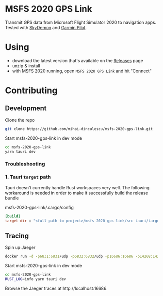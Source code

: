 # MSFS 2020 GPS Link

Transmit GPS data from Microsoft Flight Simulator 2020 to navigation apps.\
Tested with [SkyDemon](https://www.skydemon.aero) and [Garmin Pilot](https://buy.garmin.com/en-US/US/p/115856).

# Using

- download the latest version that's available on the [Releases](https://github.com/mihai-dinculescu/msfs-2020-gps-link/releases) page
- unzip & install
- with MSFS 2020 running, open `MSFS 2020 GPS Link` and hit "Connect"

# Contributing

## Development

Clone the repo

```bash
git clone https://github.com/mihai-dinculescu/msfs-2020-gps-link.git
```

Start msfs-2020-gps-link in dev mode

```bash
cd msfs-2020-gps-link
yarn tauri dev
```

### Troubleshooting

### 1. Tauri `target` path

Tauri doesn't currently handle Rust workspaces very well. The following workaround is needed in order to make it successfully build the release bundle

msfs-2020-gps-link/.cargo/config

```toml
[build]
target-dir = "<full-path-to-project>/msfs-2020-gps-link/src-tauri/target"
```

## Tracing

Spin up Jaeger

```bash
docker run -d -p6831:6831/udp -p6832:6832/udp -p16686:16686 -p14268:14268 jaegertracing/all-in-one:latest
```

Start msfs-2020-gps-link in dev mode

```bash
cd msfs-2020-gps-link
RUST_LOG=info yarn tauri dev
```

Browse the Jaeger traces at http://localhost:16686.
